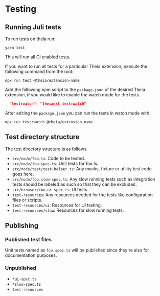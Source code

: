 # Testing

## Running Juli tests

To run tests on theia run:

`yarn test`

This will run all CI enabled tests.

If you want to run all tests for a particular Theia extension, execute the following command from the root:

`npx run test @theia/extension-name`

Add the following npm script to the `package.json` of the desired Theia extension, if you would like to enable the watch mode for the tests.

```json
  "test:watch": "theiaext test:watch"
```

After editing the `package.json` you can run the tests in watch mode with:

`npx run test:watch @theia/extension-name`

## Test directory structure

The test directory structure is as follows:

 - `src/node/foo.ts`: Code to be tested.
 - `src/node/foo.spec.ts`: Unit tests for foo.ts.
 - `src/node/test/test-helper.ts`: Any mocks, fixture or utility test code
 goes here.
 - `src/node/foo.slow-spec.ts`: Any slow running tests such as integration
 tests should be labeled as such so that they can be excluded.
 - `src/browser/foo.ui-spec.ts`: UI tests.
 - `test-resources`: Any resources needed for the tests like configuration
 files or scripts.
 - `test-resources/ui`: Resources for UI testing.
 - `test-resources/slow`: Resources for slow running tests.

## Publishing

### Published test files

Unit tests named as `foo.spec.ts` will be published since they're also for
documentation purposes.

### Unpublished

 - `*ui-spec.ts`
 - `*slow-spec.ts`
 - `test-resources`
